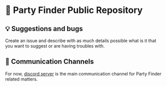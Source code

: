 # 🎉 Party Finder Public Repository

## 💡 Suggestions and bugs

Create an issue and describe with as much details possible what is it that you want to suggest or are having troubles with. 

## 💬 Communication Channels

For now, [discord server](https://discord.gg/kC67JwCv94) is the main communication channel for Party Finder related matters.
